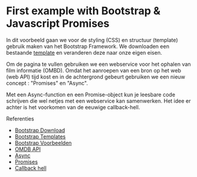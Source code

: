 # First example with Bootstrap & Javascript Promises

In dit voorbeeld gaan we voor de styling (CSS) en structuur (template) gebruik maken van het Bootstrap Framework. We downloaden
een bestaande [template](https://getbootstrap.com/docs/4.1/examples/cover/) en veranderen deze naar onze eigen eisen.

Om de pagina te vullen gebruiken we een webservice voor het ophalen van film informatie (OMBD). Omdat het aanroepen van een bron
op het web (web API) tijd kost en in de achtergrond gebeurt gebruiken we een nieuw concept : "Promises" en "Async".

Met een Async-function en een Promise-object kun je leesbare code schrijven die wel netjes met een webservice kan samenwerken. Het idee er 
achter is het voorkomen van de eeuwige callback-hell.

Referenties
  * [Bootstrap Download](https://getbootstrap.com/docs/4.1/getting-started/download/)
  * [Bootstrap Templates](https://themes.getbootstrap.com/)
  * [Bootstrap Voorbeelden](https://getbootstrap.com/docs/4.1/examples/)
  * [OMDB API](http://www.omdbapi.com/)
  * [Async](https://developer.mozilla.org/en-US/docs/Web/JavaScript/Reference/Statements/async_function)
  * [Promises](https://developer.mozilla.org/en-US/docs/Web/JavaScript/Reference/Global_Objects/Promise)
  * [Callback hell](http://callbackhell.com/)